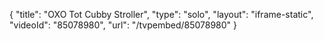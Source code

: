 {
    "title": "OXO Tot Cubby Stroller",
    "type": "solo",
    "layout": "iframe-static",
    "videoId": "85078980",
    "url": "\/tvpembed\/85078980"
}